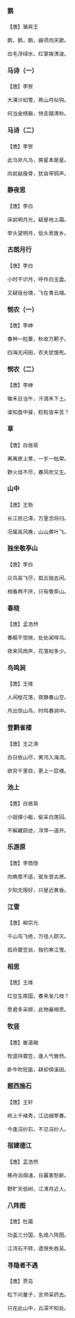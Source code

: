 <!-- 
title: 幼儿园唐诗一
from: 诗歌
create: 2019-04-30
tags: 诗歌
-->

#### 鹅

```
【唐】骆宾王

鹅，鹅，鹅，曲项向天歌。

白毛浮绿水，红掌拨清波。
```

#### 马诗（一）

```
【唐】李贺

大漠沙如雪，燕山月似钩。

何当金络脑，快走踏清秋。
```

#### 马诗（二）

```
【唐】李贺

此马非凡马，房星本是星。

向前敲瘦骨，犹自带铜声。
```

#### 静夜思

```
【唐】李白

床前明月光，疑是地上霜。

举头望明月，低头思故乡。
```

#### 古朗月行

```
【唐】李白

小时不识月，呼作白玉盘。

又疑瑶台镜，飞在青云端。
```

#### 悯农（一）

```
【唐】李绅

春种一粒粟，秋收万颗子。

四海无闲田，农夫犹饿死。
```

#### 悯农（二）

```
【唐】李绅

锄禾日当午，汗滴禾下土。

谁知盘中餐，粒粒皆辛苦？
```

#### 草

```
【唐】白居易

离离原上草，一岁一枯荣。

野火烧不尽，春风吹又生。
```

#### 山中

```
【唐】王勃

长江悲已滞，万里念将归。

况属高风晚，山山黄叶飞。
```

#### 独坐敬亭山

```
【唐】李白

众鸟高飞尽，孤云独去闲。

相看两不厌，只有敬亭山。
```

#### 春晓

```
【唐】孟浩然

春眠不觉晓，处处闻啼鸟。

夜来风雨声，花落知多少。
```

#### 鸟鸣涧

```
【唐】王维

人闲桂花落，夜静春山空。

月出惊山鸟，时鸣春涧中。
```

#### 登鹳雀楼

```
【唐】王之涣

白日依山尽，黄河入海流。

欲穷千里目，更上一层楼。
```

#### 池上

```
【唐】白居易

小娃撑小艇，偷采白莲回。

不解藏踪迹，浮萍一道开。
```

#### 乐游原

```
【唐】李商隐

向晚意不适，驱车登古原。

夕阳无限好，只是近黄昏。
```

#### 江雪

```
【唐】柳宗元

千山鸟飞绝，万径人踪灭。

孤舟蓑笠翁，独钓寒江雪。
```

#### 相思

```
【唐】王维

红豆生南国，春来发几枝？

愿君多采撷，此物最相思。
```

#### 牧竖

```
【唐】崔道融

牧竖持蓑笠，逢人气傲然。

卧牛吹短笛，耕却傍溪田。
```

#### 题西施石

```
【唐】王轩

岭上千峰秀，江边细草春。

今逢浣纱石，不见浣纱人。
```


#### 宿建德江

```
【唐】孟浩然

移舟泊烟渚，日暮客愁新。

野旷天低树，江清月近人。
```


#### 八阵图

```
【唐】杜甫

功盖三分国，名成八阵图。

江流石不转，遗恨失吞吴。
```

#### 寻隐者不遇

```
【唐】贾岛

松下问童子，言师采药去。

只在此山中，云深不知处。
```






















